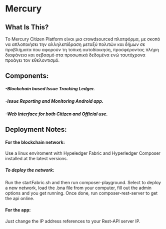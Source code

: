 # Mercury

## What Is This?
Το Mercury Citizen Platform είναι μια crowdsourced πλατφόρμα, με σκοπό να απλοποιήσει την αλληλεπίδραση μεταξύ πολιτών και δήμων σε προβλήματα που αφορούν τη τοπική αυτοδίοικηση, προσφέροντας πλήρη διαφάνεια και σεβασμό στα προσωπικά δεδομένα ενώ ταυτόχρονα προάγει τον εθελοντισμό.

## Components:
#####     -Blockchain based Issue Tracking Ledger.
#####     -Issue Reporting and Monitoring Android app.
#####     -Web Interface for both Citizen and Official use.

## Deployment Notes:
#### For the blockchain network:
Use a linux enviroment with Hypeledger Fabric and Hyperledger Composer installed at the latest versions.
##### To deploy the network:
Run the startFabric.sh and then run composer-playground. Select to deploy a new network, load the .bna file from your computer, fill out the admin options and you get running. Once done, run composer-rest-server to get the api online.

#### For the app:
Just change the IP address references to your Rest-API server IP.
